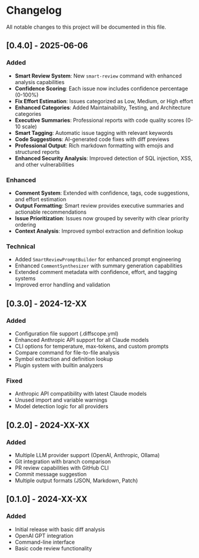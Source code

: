# Changelog

All notable changes to this project will be documented in this file.

## [0.4.0] - 2025-06-06

### Added
- **Smart Review System**: New `smart-review` command with enhanced analysis capabilities
- **Confidence Scoring**: Each issue now includes confidence percentage (0-100%)
- **Fix Effort Estimation**: Issues categorized as Low, Medium, or High effort
- **Enhanced Categories**: Added Maintainability, Testing, and Architecture categories
- **Executive Summaries**: Professional reports with code quality scores (0-10 scale)
- **Smart Tagging**: Automatic issue tagging with relevant keywords
- **Code Suggestions**: AI-generated code fixes with diff previews
- **Professional Output**: Rich markdown formatting with emojis and structured reports
- **Enhanced Security Analysis**: Improved detection of SQL injection, XSS, and other vulnerabilities

### Enhanced
- **Comment System**: Extended with confidence, tags, code suggestions, and effort estimation
- **Output Formatting**: Smart review provides executive summaries and actionable recommendations
- **Issue Prioritization**: Issues now grouped by severity with clear priority ordering
- **Context Analysis**: Improved symbol extraction and definition lookup

### Technical
- Added `SmartReviewPromptBuilder` for enhanced prompt engineering
- Enhanced `CommentSynthesizer` with summary generation capabilities
- Extended comment metadata with confidence, effort, and tagging systems
- Improved error handling and validation

## [0.3.0] - 2024-12-XX

### Added
- Configuration file support (.diffscope.yml)
- Enhanced Anthropic API support for all Claude models
- CLI options for temperature, max-tokens, and custom prompts
- Compare command for file-to-file analysis
- Symbol extraction and definition lookup
- Plugin system with builtin analyzers

### Fixed
- Anthropic API compatibility with latest Claude models
- Unused import and variable warnings
- Model detection logic for all providers

## [0.2.0] - 2024-XX-XX

### Added
- Multiple LLM provider support (OpenAI, Anthropic, Ollama)
- Git integration with branch comparison
- PR review capabilities with GitHub CLI
- Commit message suggestion
- Multiple output formats (JSON, Markdown, Patch)

## [0.1.0] - 2024-XX-XX

### Added
- Initial release with basic diff analysis
- OpenAI GPT integration
- Command-line interface
- Basic code review functionality